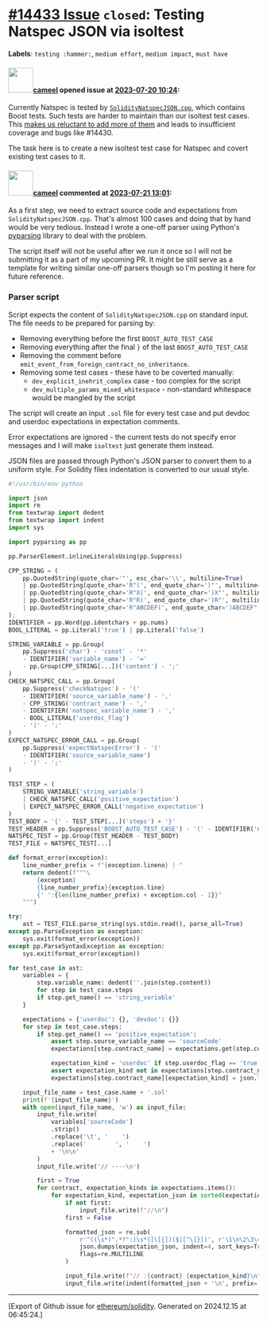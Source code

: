 # [\#14433 Issue](https://github.com/ethereum/solidity/issues/14433) `closed`: Testing Natspec JSON via isoltest
**Labels**: `testing :hammer:`, `medium effort`, `medium impact`, `must have`


#### <img src="https://avatars.githubusercontent.com/u/137030?v=4" width="50">[cameel](https://github.com/cameel) opened issue at [2023-07-20 10:24](https://github.com/ethereum/solidity/issues/14433):

Currently Natspec is tested by [`SolidityNatspecJSON.cpp`](https://github.com/ethereum/solidity/blob/develop/test/libsolidity/SolidityNatspecJSON.cpp), which contains Boost tests. Such tests are harder to maintain than our isoltest test cases. This [makes us reluctant to add more of them](https://github.com/ethereum/solidity/pull/10996#discussion_r1183772767) and leads to insufficient coverage and bugs like #14430.

The task here is to create a new isoltest test case for Natspec and covert existing test cases to it.

#### <img src="https://avatars.githubusercontent.com/u/137030?v=4" width="50">[cameel](https://github.com/cameel) commented at [2023-07-21 13:01](https://github.com/ethereum/solidity/issues/14433#issuecomment-1645551392):

As a first step, we need to extract source code and expectations from `SolidityNatspecJSON.cpp`. That's almost 100 cases and doing that by hand would be very tedious. Instead I wrote a one-off parser using Python's [pyparsing](https://pyparsing-docs.readthedocs.io) library to deal with the problem.

The script itself will not be useful after we run it once so I will not be submitting it as a part of my upcoming PR. It might be still serve as a template for writing similar one-off parsers though so I'm posting it here for future reference.

### Parser script
Script expects the content of `SolidityNatspecJSON.cpp` on standard input. The file needs to be prepared for parsing by:
- Removing everything before the first `BOOST_AUTO_TEST_CASE`
- Removing everything after the final `}` of the last `BOOST_AUTO_TEST_CASE`
- Removing the comment before `emit_event_from_foreign_contract_no_inheritance`.
- Removing some test cases - these have to be coverted manually:
    - `dev_explicit_inehrit_complex` case - too complex for the script
    - `dev_multiple_params_mixed_whitespace`  - non-standard whitespace would be mangled by the script

The script will create an input `.sol` file for every test case and put devdoc and userdoc expectations in expectation comments.

Error expectations are ignored - the current tests do not specify error messages and I will make `isoltest` just generate them instead.

JSON files are passed through Python's JSON parser to convert them to a uniform style. For Solidity files indentation is converted to our usual style.

```python
#!/usr/bin/env python

import json
import re
from textwrap import dedent
from textwrap import indent
import sys

import pyparsing as pp

pp.ParserElement.inlineLiteralsUsing(pp.Suppress)

CPP_STRING = (
    pp.QuotedString(quote_char='"', esc_char='\\', multiline=True)
    | pp.QuotedString(quote_char='R"(', end_quote_char=')"', multiline=True)
    | pp.QuotedString(quote_char='R"X(', end_quote_char=')X"', multiline=True)
    | pp.QuotedString(quote_char='R"R(', end_quote_char=')R"', multiline=True)
    | pp.QuotedString(quote_char='R"ABCDEF(', end_quote_char=')ABCDEF"', multiline=True)
);
IDENTIFIER = pp.Word(pp.identchars + pp.nums)
BOOL_LITERAL = pp.Literal('true') | pp.Literal('false')

STRING_VARIABLE = pp.Group(
    pp.Suppress('char') - 'const' - '*'
    - IDENTIFIER('variable_name') - '='
    - pp.Group(CPP_STRING[...])('content') - ';'
)
CHECK_NATSPEC_CALL = pp.Group(
    pp.Suppress('checkNatspec') - '('
    - IDENTIFIER('source_variable_name') - ','
    - CPP_STRING('contract_name') - ','
    - IDENTIFIER('natspec_variable_name') - ','
    - BOOL_LITERAL('userdoc_flag')
    - ')' - ';'
)
EXPECT_NATSPEC_ERROR_CALL = pp.Group(
    pp.Suppress('expectNatspecError') - '('
    - IDENTIFIER('source_variable_name')
    - ')' - ';'
)

TEST_STEP = (
    STRING_VARIABLE('string_variable')
    | CHECK_NATSPEC_CALL('positive_expectation')
    | EXPECT_NATSPEC_ERROR_CALL('negative_expectation')
)
TEST_BODY = '{' - TEST_STEP[...]('steps') + '}'
TEST_HEADER = pp.Suppress('BOOST_AUTO_TEST_CASE') - '(' - IDENTIFIER('name') - ')'
NATSPEC_TEST = pp.Group(TEST_HEADER - TEST_BODY)
TEST_FILE = NATSPEC_TEST[...]

def format_error(exception):
    line_number_prefix = f"{exception.lineno} | "
    return dedent(f"""\
        {exception}
        {line_number_prefix}{exception.line}
        {' ':{len(line_number_prefix) + exception.col - 1}}^
    """)

try:
    ast = TEST_FILE.parse_string(sys.stdin.read(), parse_all=True)
except pp.ParseException as exception:
    sys.exit(format_error(exception))
except pp.ParseSyntaxException as exception:
    sys.exit(format_error(exception))

for test_case in ast:
    variables = {
        step.variable_name: dedent(''.join(step.content))
        for step in test_case.steps
        if step.get_name() == 'string_variable'
    }

    expectations = {'userdoc': {}, 'devdoc': {}}
    for step in test_case.steps:
        if step.get_name() == 'positive_expectation':
            assert step.source_variable_name == 'sourceCode'
            expectations[step.contract_name] = expectations.get(step.contract_name, {})

            expectation_kind = 'userdoc' if step.userdoc_flag == 'true' else 'devdoc'
            assert expectation_kind not in expectations[step.contract_name]
            expectations[step.contract_name][expectation_kind] = json.loads(variables[step.natspec_variable_name])

    input_file_name = test_case.name + '.sol'
    print(f'{input_file_name}')
    with open(input_file_name, 'w') as input_file:
        input_file.write(
            variables['sourceCode']
            .strip()
            .replace('\t', '    ')
            .replace('        ', '    ')
            + '\n\n'
        )
        input_file.write('// ----\n')

        first = True
        for contract, expectation_kinds in expectations.items():
            for expectation_kind, expectation_json in sorted(expectation_kinds.items()):
                if not first:
                    input_file.write(f"//\n")
                first = False

                formatted_json = re.sub(
                    r'^((\s*)".*?":)\s*([\[{])($|[^\]}])', r'\1\n\2\3\4',
                    json.dumps(expectation_json, indent=4, sort_keys=True),
                    flags=re.MULTILINE
                )

                input_file.write(f"// :{contract} {expectation_kind}\n")
                input_file.write(indent(formatted_json + '\n', prefix='// '))
```


-------------------------------------------------------------------------------



[Export of Github issue for [ethereum/solidity](https://github.com/ethereum/solidity). Generated on 2024.12.15 at 06:45:24.]
